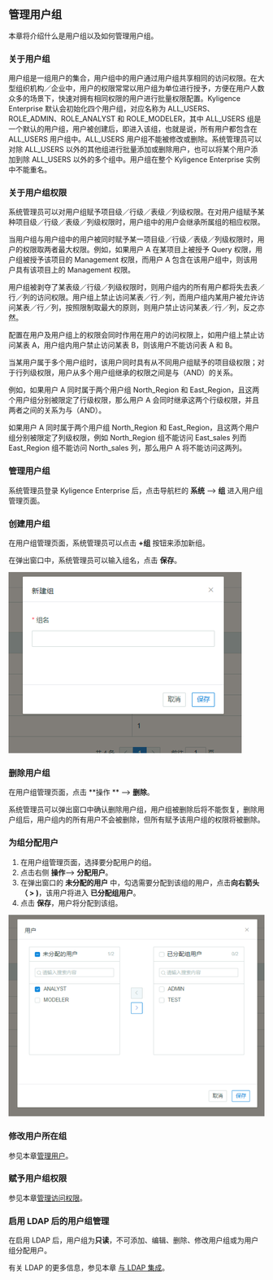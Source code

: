 ## 管理用户组

本章将介绍什么是用户组以及如何管理用户组。

### 关于用户组

用户组是一组用户的集合，用户组中的用户通过用户组共享相同的访问权限。在大型组织机构／企业中，用户的权限常常以用户组为单位进行授予，方便在用户人数众多的场景下，快速对拥有相同权限的用户进行批量权限配置。Kyligence Enterprise 默认会初始化四个用户组，对应名称为 ALL_USERS、ROLE_ADMIN、ROLE_ANALYST 和 ROLE_MODELER，其中 ALL_USERS 组是一个默认的用户组，用户被创建后，即进入该组，也就是说，所有用户都包含在 ALL_USERS 用户组中。ALL_USERS 用户组不能被修改或删除。系统管理员可以对除 ALL_USERS 以外的其他组进行批量添加或删除用户，也可以将某个用户添加到除 ALL_USERS 以外的多个组中。用户组在整个 Kyligence Enterprise 实例中不能重名。

### 关于用户组权限

系统管理员可以对用户组赋予项目级／行级／表级／列级权限。在对用户组赋予某种项目级／行级／表级／列级权限时，用户组中的用户会继承所属组的相应权限。

当用户组与用户组中的用户被同时赋予某一项目级／行级／表级／列级权限时，用户的权限取两者最大权限。例如，如果用户 A 在某项目上被授予 Query 权限，用户组被授予该项目的 Management 权限，而用户 A 包含在该用户组中，则该用户具有该项目上的 Management 权限。

用户组被剥夺了某表级／行级／列级权限时，则用户组内的所有用户都将失去表／行／列的访问权限。用户组上禁止访问某表／行／列，而用户组内某用户被允许访问某表／行／列，按照限制取最大的原则，则用户禁止访问某表／行／列，反之亦然。

配置在用户及用户组上的权限会同时作用在用户的访问权限上，如用户组上禁止访问某表 A，用户组内用户禁止访问某表 B，则该用户不能访问表 A 和 B。

当某用户属于多个用户组时，该用户同时具有从不同用户组赋予的项目级权限；对于行列级权限，用户从多个用户组继承的权限之间是与（AND）的关系。

例如，如果用户 A 同时属于两个用户组 North_Region 和 East_Region，且这两个用户组分别被限定了行级权限，那么用户 A 会同时继承这两个行级权限，并且两者之间的关系为与（AND）。

如果用户 A 同时属于两个用户组 North_Region 和 East_Region，且这两个用户组分别被限定了列级权限，例如 North_Region 组不能访问 East_sales 列而 East_Region 组不能访问 North_sales 列，那么用户 A 将不能访问这两列。

### 管理用户组

系统管理员登录 Kyligence Enterprise 后，点击导航栏的 **系统**  --> **组** 进入用户组管理页面。

### 创建用户组

在用户组管理页面，系统管理员可以点击 **+组** 按钮来添加新组。

在弹出窗口中，系统管理员可以输入组名，点击 **保存**。

![创建用户组](images/group/group_w2.png)

### 删除用户组

在用户组管理页面，点击 **操作 ** --> **删除**。

系统管理员可以弹出窗口中确认删除用户组，用户组被删除后将不能恢复，删除用户组后，用户组内的所有用户不会被删除，但所有赋予该用户组的权限将被删除。

### 为组分配用户

1. 在用户组管理页面，选择要分配用户的组。
2. 点击右侧 **操作**--> **分配用户**。
3. 在弹出窗口的 **未分配的用户** 中，勾选需要分配到该组的用户，点击**向右箭头（ > )**，该用户将进入 **已分配组用户**。
4. 点击 **保存**，用户将分配到该组。

![为组分配用户](images/group/group_w3.png)

### 修改用户所在组

参见本章[管理用户](user_management.cn.md)。

### 赋予用户组权限

参见本章[管理访问权限](acl.cn.md)。

### 启用 LDAP 后的用户组管理

在启用 LDAP 后，用户组为**只读**，不可添加、编辑、删除、修改用户组或为用户组分配用户。

有关 LDAP 的更多信息，参见本章 [与 LDAP 集成](ldap.cn.md)。